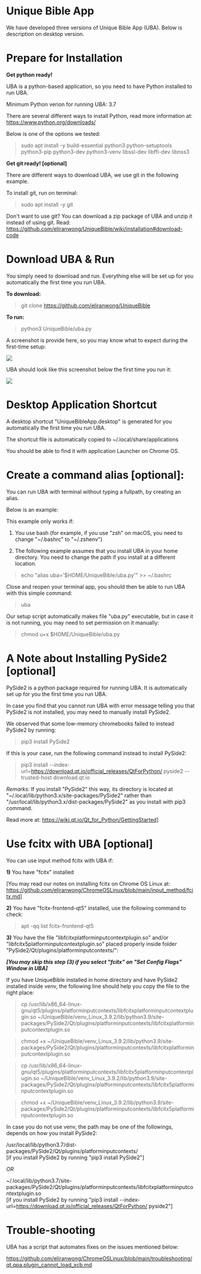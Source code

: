 # Unique Bible App

We have developed three versions of Unique Bible App (UBA).  Below is description on desktop version.

# Prepare for Installation

<b>Get python ready!</b>

UBA is a python-based application, so you need to have Python installed to run UBA.

Minimum Python verion for running UBA: 3.7

There are several different ways to install Python, read more information at: https://www.python.org/downloads/

Below is one of the options we tested:

> sudo apt install -y build-essential python3 python-setuptools python3-pip python3-dev python3-venv libssl-dev libffi-dev libnss3

<b>Get git ready! [optional]</b>

There are different ways to download UBA, we use git in the following example.

To install git, run on terminal:

> sudo apt install -y git

Don't want to use git?  You can download a zip package of UBA and unzip it instead of using git.  Read: https://github.com/eliranwong/UniqueBible/wiki/installation#download-code

# Download UBA & Run

You simply need to download and run.  Everything else will be set up for you automatically the first time you run UBA.

<b>To download:</b>

> git clone https://github.com/eliranwong/UniqueBible

<b>To run:</b>

> python3 UniqueBible/uba.py

A screenshot is provide here, so you may know what to expect during the first-time setup:

<img src="https://github.com/eliranwong/UniqueBible/blob/master/screenshots/download_and_run.png">

UBA should look like this screenshot below the first time you run it:

<img src="https://github.com/eliranwong/UniqueBible/blob/master/screenshots/fresh_install_1st_screen.png">

# Desktop Application Shortcut

A desktop shortcut "UniqueBibleApp.desktop" is generated for you automatically the first time you run UBA.

The shortcut file is automatically copied to ~/.local/share/applications

You should be able to find it with application Launcher on Chrome OS.

# Create a command alias [optional]:

You can run UBA with terminal without typing a fullpath, by creating an alias.

Below is an example:

This example only works if:

1) You use bash (for example, if you use "zsh" on macOS, you need to change "~/.bashrc" to "~/.zshenv")

2) The following example assumes that you install UBA in your home directory.  You need to change the path if you install at a different location.

> echo "alias uba='$HOME/UniqueBible/uba.py'" >> ~/.bashrc

Close and reopen your terminal app, you should then be able to run UBA with this simple command:

> uba

Our setup script automatically makes file "uba.py" executable, but in case it is not running, you may need to set permission on it manually:

> chmod u+x $HOME/UniqueBible/uba.py

# A Note about Installing PySide2 [optional]

PySide2 is a python package required for running UBA.  It is automatically set up for you the first time you run UBA.

In case you find that you cannot run UBA with error message telling you that PySide2 is not installed, you may need to manually install PySide2.

We observed that some low-memory chromebooks failed to instead PySide2 by running:

> pip3 install PySide2

If this is your case, run the following command instead to install PySide2:

> pip3 install --index-url=https://download.qt.io/official_releases/QtForPython/ pyside2 --trusted-host download.qt.io

<i>Remarks:</i> If you install "PySide2" this way, its directory is located at "~/.local/lib/python3.x/site-packages/PySide2" rather than "/usr/local/lib/python3.x/dist-packages/PySide2" as you install with pip3 command.

Read more at: https://wiki.qt.io/Qt_for_Python/GettingStarted]

# Use fcitx with UBA [optional]

You can use input method fcitx with UBA if:

<b>1)</b> You have "fcitx" installed

[You may read our notes on installing fcitx on Chrome OS Linux at: https://github.com/eliranwong/ChromeOSLinux/blob/main/input_method/fcitx.md]

<b>2)</b> You have "fcitx-frontend-qt5" installed, use the following command to check:

> apt -qq list fcitx-frontend-qt5

<b>3)</b> You have the file "libfcitxplatforminputcontextplugin.so" and/or "libfcitx5platforminputcontextplugin.so" placed properly inside folder "PySide2/Qt/plugins/platforminputcontexts/":

<b><i>[You may skip this step (3) if you select "fcitx" on "Set Config Flags" Window in UBA]</i></b>

If you have UniqueBible installed in home directory and have PySide2 installed inside venv, the following line should help you copy the file to the right place:

> cp /usr/lib/x86_64-linux-gnu/qt5/plugins/platforminputcontexts/libfcitxplatforminputcontextplugin.so ~/UniqueBible/venv_Linux_3.9.2/lib/python3.9/site-packages/PySide2/Qt/plugins/platforminputcontexts/libfcitxplatforminputcontextplugin.so

> chmod +x ~/UniqueBible/venv_Linux_3.9.2/lib/python3.9/site-packages/PySide2/Qt/plugins/platforminputcontexts/libfcitxplatforminputcontextplugin.so

> cp /usr/lib/x86_64-linux-gnu/qt5/plugins/platforminputcontexts/libfcitx5platforminputcontextplugin.so ~/UniqueBible/venv_Linux_3.9.2/lib/python3.9/site-packages/PySide2/Qt/plugins/platforminputcontexts/libfcitx5platforminputcontextplugin.so

> chmod +x ~/UniqueBible/venv_Linux_3.9.2/lib/python3.9/site-packages/PySide2/Qt/plugins/platforminputcontexts/libfcitx5platforminputcontextplugin.so

In case you do not use venv, the path may be one of the followings, depends on how you install PySide2:

/usr/local/lib/python3.7/dist-packages/PySide2/Qt/plugins/platforminputcontexts/<br>
[if you install PySide2 by running "pip3 install PySide2"]

<i>OR</i>

~/.local/lib/python3.7/site-packages/PySide2/Qt/plugins/platforminputcontexts/libfcitxplatforminputcontextplugin.so<br>
[if you install PySide2 by running "pip3 install --index-url=https://download.qt.io/official_releases/QtForPython/ pyside2"]

# Trouble-shooting

UBA has a script that automates fixes on the issues mentioned below:

https://github.com/eliranwong/ChromeOSLinux/blob/main/troubleshooting/qt.qpa.plugin_cannot_load_xcb.md

